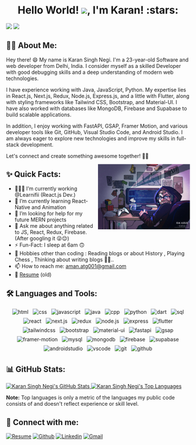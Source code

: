 
<h1 align="center">Hello World! <img src="https://raw.githubusercontent.com/MartinHeinz/MartinHeinz/master/wave.gif" width="30px">, I'm Karan! :stars:</h1>
<a href="https://github.com/Karan-Negi-2002/github-profile-views-counter"><img src="https://komarev.com/ghpvc/?username=Karan-Negi-2002"></a>
<a href="https://github.com/Karan-Negi-2002?tab=followers"><img src="https://img.shields.io/github/followers/Karan-Negi-2002?label=Followers&style=social"></a>



## 🙋‍♂️ About Me:
Hey there! 😄 My name is Karan Singh Negi. I'm a 23-year-old Software and web developer from Delhi, India. I consider myself as a skilled Developer with good debugging skills and a deep understanding of modern web technologies.

I have experience working with Java, JavaScript, Python. My expertise lies in React.js, Next.js, Redux, Node.js, Express.js, and a little with Flutter, along with styling frameworks like Tailwind CSS, Bootstrap, and Material-UI. I have also worked with databases like MongoDB, Firebase and Supabase to build scalable applications.

In addition, I enjoy working with FastAPI, GSAP, Framer Motion, and various developer tools like Git, GitHub, Visual Studio Code, and Android Studio. I am always eager to explore new technologies and improve my skills in full-stack development.

Let's connect and create something awesome together! 🚀✨

<img align="right" alt="img" src="https://github.com/FernandoRoldan93/FernandoRoldan93/blob/master/cover_image.jpg" width="50%" height="auto"/>
  
## ✨ Quick Facts:

- 👨🏽‍💻 I’m currently working @Learnifii (React.js Dev.)
- 🌱 I’m currently learning React-Native and Animation
- 🤔 I’m looking for help for my future MERN projects
- 💬 Ask me about anything related to JS, React, Redux, Firebase.(After googling it 😜😌)
- ⚡️ Fun-Fact: I sleep at 6am 🙃
- 🎿 Hobbies other than coding : Reading blogs or about History , Playing Chess , Thinking about writing blogs 🤔🤖..
- 📫 How to reach me: aman.atg001@gmail.com
- 📝 [Resume](https://www.canva.com/design/DAD8JlnPFhw/3v-OrtVl-UETeMGVfscAgQ/view?) (old)

## 🛠️ Languages and Tools:

<p align="center">
 <img src="https://github.com/sudnyeshtalekar/sudnyeshtalekar/blob/master/Assets/html.svg" alt="html" style="vertical-align:top; margin:4px">
 <img src="https://github.com/sudnyeshtalekar/sudnyeshtalekar/blob/master/Assets/css.svg" alt="css" style="vertical-align:top; margin:4px">
 <img src="https://github.com/sudnyeshtalekar/sudnyeshtalekar/blob/master/Assets/javascript.svg" alt="javascript" style="vertical-align:top; margin:4px">
 <img src="https://github.com/sudnyeshtalekar/sudnyeshtalekar/blob/master/Assets/java.svg" alt="java" style="vertical-align:top; margin:4px">
 <img src="https://github.com/sudnyeshtalekar/sudnyeshtalekar/blob/master/Assets/cpp.svg" alt="cpp" style="vertical-align:top; margin:4px">
 <img src="https://github.com/sudnyeshtalekar/sudnyeshtalekar/blob/master/Assets/python.svg" alt="python" style="vertical-align:top; margin:4px">
 <img src="https://github.com/sudnyeshtalekar/sudnyeshtalekar/blob/master/Assets/dart.svg" alt="dart" style="vertical-align:top; margin:4px">
 <img src="https://github.com/sudnyeshtalekar/sudnyeshtalekar/blob/master/Assets/sql.svg" alt="sql" style="vertical-align:top; margin:4px">
 <img src="https://github.com/sudnyeshtalekar/sudnyeshtalekar/blob/master/Assets/react.svg" alt="react" style="vertical-align:top; margin:4px">
 <img src="https://github.com/sudnyeshtalekar/sudnyeshtalekar/blob/master/Assets/next.svg" alt="next.js" style="vertical-align:top; margin:4px">
 <img src="https://github.com/sudnyeshtalekar/sudnyeshtalekar/blob/master/Assets/redux.svg" alt="redux" style="vertical-align:top; margin:4px">
 <img src="https://github.com/sudnyeshtalekar/sudnyeshtalekar/blob/master/Assets/nodejs.svg" alt="node.js" style="vertical-align:top; margin:4px">
 <img src="https://github.com/sudnyeshtalekar/sudnyeshtalekar/blob/master/Assets/express.svg" alt="express" style="vertical-align:top; margin:4px">
 <img src="https://github.com/sudnyeshtalekar/sudnyeshtalekar/blob/master/Assets/flutter.svg" alt="flutter" style="vertical-align:top; margin:4px">
 <img src="https://github.com/sudnyeshtalekar/sudnyeshtalekar/blob/master/Assets/tailwind.svg" alt="tailwindcss" style="vertical-align:top; margin:4px">
 <img src="https://github.com/sudnyeshtalekar/sudnyeshtalekar/blob/master/Assets/bootstrap.svg" alt="bootstrap" style="vertical-align:top; margin:4px">
 <img src="https://github.com/sudnyeshtalekar/sudnyeshtalekar/blob/master/Assets/material-ui.svg" alt="material-ui" style="vertical-align:top; margin:4px">
 <img src="https://github.com/sudnyeshtalekar/sudnyeshtalekar/blob/master/Assets/fastapi.svg" alt="fastapi" style="vertical-align:top; margin:4px">
 <img src="https://github.com/sudnyeshtalekar/sudnyeshtalekar/blob/master/Assets/gsap.svg" alt="gsap" style="vertical-align:top; margin:4px">
 <img src="https://github.com/sudnyeshtalekar/sudnyeshtalekar/blob/master/Assets/framer-motion.svg" alt="framer-motion" style="vertical-align:top; margin:4px">
 <img src="https://github.com/sudnyeshtalekar/sudnyeshtalekar/blob/master/Assets/mysql.svg" alt="mysql" style="vertical-align:top; margin:4px">
 <img src="https://github.com/sudnyeshtalekar/sudnyeshtalekar/blob/master/Assets/mongodb.svg" alt="mongodb" style="vertical-align:top; margin:4px">
 <img src="https://github.com/sudnyeshtalekar/sudnyeshtalekar/blob/master/Assets/firebase.svg" alt="firebase" style="vertical-align:top; margin:4px">
 <img src="https://github.com/sudnyeshtalekar/sudnyeshtalekar/blob/master/Assets/supabase.svg" alt="supabase" style="vertical-align:top; margin:4px">
 <img src="https://github.com/sudnyeshtalekar/sudnyeshtalekar/blob/master/Assets/androidstudio.svg" alt="androidstudio" style="vertical-align:top; margin:4px">
 <img src="https://github.com/sudnyeshtalekar/sudnyeshtalekar/blob/master/Assets/vscode.svg" alt="vscode" style="vertical-align:top; margin:4px">
 <img src="https://github.com/sudnyeshtalekar/sudnyeshtalekar/blob/master/Assets/git.svg" alt="git" style="vertical-align:top; margin:4px">
 <img src="https://github.com/sudnyeshtalekar/sudnyeshtalekar/blob/master/Assets/github.svg" alt="github" style="vertical-align:top; margin:4px">
</p>


## 📊 GitHub Stats:
<a href="https://github.com/Karan-Negi-2002">
  <img height="180em" src="https://github-readme-stats.vercel.app/api?username=Karan-Negi-2002&show_icons=true&count_private=true&theme=react&hide_border=true&bg_color=0D1117" alt="Karan Singh Negi's GitHub Stats"/>
</a>
<a href="https://github.com/Karan-Negi-2002">
  <img height="180em" src="https://github-readme-stats.vercel.app/api/top-langs/?username=Karan-Negi-2002&langs_count=8&layout=compact&theme=react&hide_border=true&bg_color=0D1117" alt="Karan Singh Negi's Top Languages"/>
</a>

**Note:** Top languages is only a metric of the languages my public code consists of and doesn't reflect experience or skill level.

## 🚀 Connect with me:
[![Resume](https://img.shields.io/badge/-Resume-ffa500?style=flat&logo=adobe&logoColor=white)](<YOUR_RESUME_LINK>)
[![Github](https://img.shields.io/badge/-Github-000?style=flat&logo=Github&logoColor=white)](https://github.com/Karan-Negi-2002)
[![Linkedin](https://img.shields.io/badge/-LinkedIn-blue?style=flat&logo=Linkedin&logoColor=white)](https://www.linkedin.com/in/karan-singh-negi-5b322a345/)
[![Gmail](https://img.shields.io/badge/-Gmail-c14438?style=flat&logo=Gmail&logoColor=white)](mailto:karannegi1218@gmail.com)


